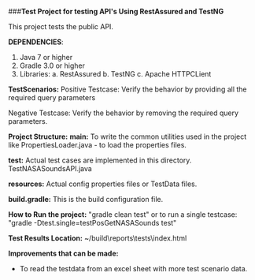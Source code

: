 ###**Test Project for testing API's Using RestAssured and TestNG**

This project tests the public API.

**DEPENDENCIES**:
 1. Java 7 or higher
 2. Gradle 3.0 or higher 
 3. Libraries:
	 a. RestAssured
	 b. TestNG
	 c. Apache HTTPCLient

**TestScenarios:**
Positive Testcase: Verify the behavior by providing all the required query parameters

Negative Testcase: Verify the behavior by removing the required query parameters.

**Project Structure:**
**main:** To write the common utilities used in the project like PropertiesLoader.java - to load the properties files.

**test:** Actual test cases are implemented in this directory. TestNASASoundsAPI.java

**resources:** Actual config properties files or TestData files.

**build.gradle:** This is the build configuration file.

**How to Run the project:** "gradle clean test" or to run a single testcase: "gradle -Dtest.single=testPosGetNASASounds test"

**Test Results Location:** ~/build\reports\tests\index.html

**Improvements that can be made:**

 - To read the testdata from an excel sheet with more test scenario data.

		 

